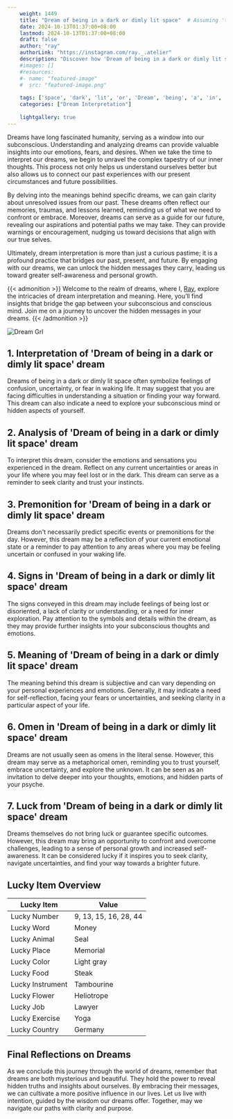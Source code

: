 ```yaml
---
    weight: 1449
    title: "Dream of being in a dark or dimly lit space"  # Assuming 'title' column exists
    date: 2024-10-13T01:37:00+08:00
    lastmod: 2024-10-13T01:37:00+08:00
    draft: false
    author: "ray"
    authorLink: "https://instagram.com/ray._.atelier"
    description: "Discover how 'Dream of being in a dark or dimly lit space' can interpret your future and uncover its significant meanings in your life."
    #images: []
    #resources:
    #- name: "featured-image"
    #  src: "featured-image.png"
    
    tags: ['space', 'dark', 'lit', 'or', 'Dream', 'being', 'a', 'in', 'of', 'dimly']
    categories: ["Dream Interpretation"]
    
    lightgallery: true
---
```

    
Dreams have long fascinated humanity, serving as a window into our subconscious. Understanding and analyzing dreams can provide valuable insights into our emotions, fears, and desires. When we take the time to interpret our dreams, we begin to unravel the complex tapestry of our inner thoughts. This process not only helps us understand ourselves better but also allows us to connect our past experiences with our present circumstances and future possibilities.

By delving into the meanings behind specific dreams, we can gain clarity about unresolved issues from our past. These dreams often reflect our memories, traumas, and lessons learned, reminding us of what we need to confront or embrace. Moreover, dreams can serve as a guide for our future, revealing our aspirations and potential paths we may take. They can provide warnings or encouragement, nudging us toward decisions that align with our true selves.

Ultimately, dream interpretation is more than just a curious pastime; it is a profound practice that bridges our past, present, and future. By engaging with our dreams, we can unlock the hidden messages they carry, leading us toward greater self-awareness and personal growth.

{{< admonition >}}
Welcome to the realm of dreams, where I, [Ray](https://instagram.com/ray._.atelier), explore the intricacies of dream interpretation and meaning. Here, you’ll find insights that bridge the gap between your subconscious and conscious mind. Join me on a journey to uncover the hidden messages in your dreams.
{{< /admonition >}}

![Dream Grl](https://cdn.pixabay.com/photo/2017/11/02/03/35/gothic-2910057_1280.jpg "Dream Grl")

## 1. Interpretation of 'Dream of being in a dark or dimly lit space' dream

Dreams of being in a dark or dimly lit space often symbolize feelings of confusion, uncertainty, or fear in waking life. It may suggest that you are facing difficulties in understanding a situation or finding your way forward. This dream can also indicate a need to explore your subconscious mind or hidden aspects of yourself.

## 2. Analysis of 'Dream of being in a dark or dimly lit space' dream

To interpret this dream, consider the emotions and sensations you experienced in the dream. Reflect on any current uncertainties or areas in your life where you may feel lost or in the dark. This dream can serve as a reminder to seek clarity and trust your instincts.

## 3. Premonition for 'Dream of being in a dark or dimly lit space' dream

Dreams don't necessarily predict specific events or premonitions for the day. However, this dream may be a reflection of your current emotional state or a reminder to pay attention to any areas where you may be feeling uncertain or confused in your waking life.

## 4. Signs in 'Dream of being in a dark or dimly lit space' dream

The signs conveyed in this dream may include feelings of being lost or disoriented, a lack of clarity or understanding, or a need for inner exploration. Pay attention to the symbols and details within the dream, as they may provide further insights into your subconscious thoughts and emotions.

## 5. Meaning of 'Dream of being in a dark or dimly lit space' dream

The meaning behind this dream is subjective and can vary depending on your personal experiences and emotions. Generally, it may indicate a need for self-reflection, facing your fears or uncertainties, and seeking clarity in a particular aspect of your life.

## 6. Omen in 'Dream of being in a dark or dimly lit space' dream

Dreams are not usually seen as omens in the literal sense. However, this dream may serve as a metaphorical omen, reminding you to trust yourself, embrace uncertainty, and explore the unknown. It can be seen as an invitation to delve deeper into your thoughts, emotions, and hidden parts of your psyche.

## 7. Luck from 'Dream of being in a dark or dimly lit space' dream

Dreams themselves do not bring luck or guarantee specific outcomes. However, this dream may bring an opportunity to confront and overcome challenges, leading to a sense of personal growth and increased self-awareness. It can be considered lucky if it inspires you to seek clarity, navigate uncertainties, and find your way towards a brighter future.

## Lucky Item Overview
| Lucky Item          | Value              |
|---------------|--------------------|
| Lucky Number        | 9, 13, 15, 16, 28, 44  |
| Lucky Word          | Money |
| Lucky Animal        | Seal |
| Lucky Place         | Memorial     |
| Lucky Color         | Light gray     |
| Lucky Food          | Steak      |
| Lucky Instrument    | Tambourine |
| Lucky Flower        | Heliotrope    |
| Lucky Job           | Lawyer       |
| Lucky Exercise      | Yoga  |
| Lucky Country       | Germany    |


##  Final Reflections on Dreams

As we conclude this journey through the world of dreams, remember that dreams are both mysterious and beautiful. They hold the power to reveal hidden truths and insights about ourselves. By embracing their messages, we can cultivate a more positive influence in our lives. Let us live with intention, guided by the wisdom our dreams offer. Together, may we navigate our paths with clarity and purpose.
